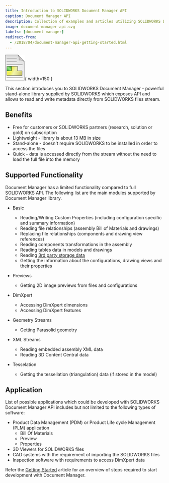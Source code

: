 ```yaml
---
title: Introduction to SOLIDWORKS Document Manager API
caption: Document Manager API
description: Collection of examples and articles utilizing SOLIDWORKS Document Manager library
image: document-manager-api.svg
labels: [document manager]
redirect-from:
  - /2018/04/document-manager-api-getting-started.html
---
```

![SOLIDWORKS Document Manager API](document-manager-api.svg){ width=150 }

This section introduces you to SOLIDWORKS Document Manager - powerful stand-alone library supplied by SOLIDWORKS which exposes API and allows to read and write metadata directly from SOLIDWORKS files stream.

## Benefits

* Free for customers or SOLIDWORKS partners (research, solution or gold) on subscription
* Lightweight - library is about 13 MB in size
* Stand-alone - doesn't require SOLIDWORKS to be installed in order to access the files
* Quick - data is accessed directly from the stream without the need to load the full file into the memory

## Supported Functionality

Document Manager has a limited functionality compared to full SOLIDWORKS API. The following list are the main modules supported by Document Manager library.

* Basic
	* Reading/Writing Custom Properties (including configuration specific and summary information)
    * Reading file relationships (assembly Bill of Materials and drawings)
    * Replacing file relationships (components and drawing view references)
    * Reading components transformations in the assembly
    * Reading tables data in models and drawings
    * Reading [3rd party storage data](http://help.solidworks.com/2015/english/api/sldworksapiprogguide/overview/third-party_data_in_solidworks_files.htm)
    * Getting the information about the configurations, drawing views and their properties
	
* Previews
	* Getting 2D image previews from files and configurations
	
* DimXpert
	* Accessing DimXpert dimensions
    * Accessing DimXpert features
	
* Geometry Streams
	* Getting Parasolid geometry

* XML Streams
	* Reading embedded assembly XML data
    * Reading 3D Content Central data
	
* Tesselation
	* Getting the tessellation (triangulation) data (if stored in the model)

## Application

List of possible applications which could be developed with SOLIDWORKS Document Manager API includes but not limited to the following types of software:

* Product Data Management (PDM) or Product Life cycle Management (PLM) application
	* Bill Of Materials
    * Preview
    * Properties
* 3D Viewers for SOLIDWORKS files
* CAD systems with the requirement of importing the SOLIDWORKS files
* Inspection software with requirements to access DimXpert data

Refer the [Getting Started](getting-started) article for an overview of steps required to start development with Document Manager.
